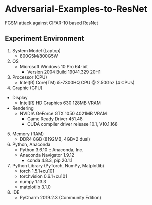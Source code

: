 # Adversarial-Examples-to-ResNet
FGSM attack against CIFAR-10 based ResNet

## Experiment Environment
1. System Model (Laptop)
    - 800G5M/800G5W
2. OS
    - Microsoft Windows 10 Pro 64-bit
        - Version 2004 Build 19041.329 20H1
3. Processor (CPU)
    - Intel(R) Core(TM) i5-7300HQ CPU @ 2.50Ghz (4 CPUs)
4. Graphic (GPU)
- Display
    - Intel(R) HD Graphics 630 128MB VRAM
- Rendering
    - NVIDIA GeForce GTX 1050 4021MB VRAM
        - Game Ready Driver 451.48
        - CUDA compiler driver release 10.1, V10.1.168
5. Memory (RAM)
    - DDR4 8GB (8192MB, 4GB×2 dual)
6. Python, Anaconda
    - Python 3.6.10 :: Anaconda, Inc.
    - Anaconda Navigator 1.9.12
        - conda 4.8.3, pip 20.1.1
7. Python Library (PyTorch, NumPy, Matplotlib)
    - torch 1.5.1+cu101
    - torchvision 0.6.1+cu101
    - numpy 1.13.3
    - matplotlib 3.1.0
8. IDE
    - PyCharm 2019.2.3 (Community Edition)
